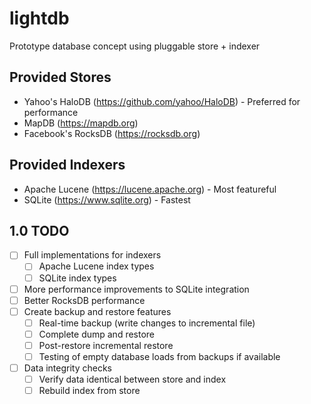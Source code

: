 # lightdb
Prototype database concept using pluggable store + indexer

## Provided Stores
- Yahoo's HaloDB (https://github.com/yahoo/HaloDB) - Preferred for performance
- MapDB (https://mapdb.org)
- Facebook's RocksDB (https://rocksdb.org)

## Provided Indexers
- Apache Lucene (https://lucene.apache.org) - Most featureful
- SQLite (https://www.sqlite.org) - Fastest

## 1.0 TODO
- [ ] Full implementations for indexers
  - [ ] Apache Lucene index types
  - [ ] SQLite index types
- [ ] More performance improvements to SQLite integration
- [ ] Better RocksDB performance
- [ ] Create backup and restore features
    - [ ] Real-time backup (write changes to incremental file)
    - [ ] Complete dump and restore
    - [ ] Post-restore incremental restore
    - [ ] Testing of empty database loads from backups if available
- [ ] Data integrity checks
    - [ ] Verify data identical between store and index
    - [ ] Rebuild index from store